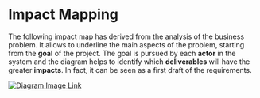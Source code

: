 # Impact Mapping

The following impact map has derived from the analysis of the business problem. It allows to underline the main aspects 
of the problem, starting from the **goal** of the project. The goal is pursued by each **actor** in the system and the 
diagram helps to identify which **deliverables** will have the greater **impacts**. In fact, it can be seen as a first 
draft of the requirements. 

[![Diagram Image Link](https://tinyurl.com/yxoaj7hh)](https://tinyurl.com/yxoaj7hh)<!--![Diagram Image Link](./impact-mapping.pm.puml)-->